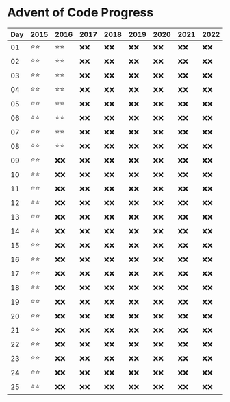 # Advent of Code Progress

| Day | 2015 | 2016 | 2017 | 2018 | 2019 | 2020 | 2021 | 2022 |
|-----|------|------|------|------|------|------|------|------|
| 01  | ⭐⭐   | ⭐⭐   | ❌❌   | ❌❌   | ❌❌   | ❌❌   | ❌❌   | ❌❌   |
| 02  | ⭐⭐   | ⭐⭐   | ❌❌   | ❌❌   | ❌❌   | ❌❌   | ❌❌   | ❌❌   |
| 03  | ⭐⭐   | ⭐⭐   | ❌❌   | ❌❌   | ❌❌   | ❌❌   | ❌❌   | ❌❌   |
| 04  | ⭐⭐   | ⭐⭐   | ❌❌   | ❌❌   | ❌❌   | ❌❌   | ❌❌   | ❌❌   |
| 05  | ⭐⭐   | ⭐⭐   | ❌❌   | ❌❌   | ❌❌   | ❌❌   | ❌❌   | ❌❌   |
| 06  | ⭐⭐   | ⭐⭐   | ❌❌   | ❌❌   | ❌❌   | ❌❌   | ❌❌   | ❌❌   |
| 07  | ⭐⭐   | ⭐⭐   | ❌❌   | ❌❌   | ❌❌   | ❌❌   | ❌❌   | ❌❌   |
| 08  | ⭐⭐   | ⭐⭐   | ❌❌   | ❌❌   | ❌❌   | ❌❌   | ❌❌   | ❌❌   |
| 09  | ⭐⭐   | ❌❌   | ❌❌   | ❌❌   | ❌❌   | ❌❌   | ❌❌   | ❌❌   |
| 10  | ⭐⭐   | ❌❌   | ❌❌   | ❌❌   | ❌❌   | ❌❌   | ❌❌   | ❌❌   |
| 11  | ⭐⭐   | ❌❌   | ❌❌   | ❌❌   | ❌❌   | ❌❌   | ❌❌   | ❌❌   |
| 12  | ⭐⭐   | ❌❌   | ❌❌   | ❌❌   | ❌❌   | ❌❌   | ❌❌   | ❌❌   |
| 13  | ⭐⭐   | ❌❌   | ❌❌   | ❌❌   | ❌❌   | ❌❌   | ❌❌   | ❌❌   |
| 14  | ⭐⭐   | ❌❌   | ❌❌   | ❌❌   | ❌❌   | ❌❌   | ❌❌   | ❌❌   |
| 15  | ⭐⭐   | ❌❌   | ❌❌   | ❌❌   | ❌❌   | ❌❌   | ❌❌   | ❌❌   |
| 16  | ⭐⭐   | ❌❌   | ❌❌   | ❌❌   | ❌❌   | ❌❌   | ❌❌   | ❌❌   |
| 17  | ⭐⭐   | ❌❌   | ❌❌   | ❌❌   | ❌❌   | ❌❌   | ❌❌   | ❌❌   |
| 18  | ⭐⭐   | ❌❌   | ❌❌   | ❌❌   | ❌❌   | ❌❌   | ❌❌   | ❌❌   |
| 19  | ⭐⭐   | ❌❌   | ❌❌   | ❌❌   | ❌❌   | ❌❌   | ❌❌   | ❌❌   |
| 20  | ⭐⭐   | ❌❌   | ❌❌   | ❌❌   | ❌❌   | ❌❌   | ❌❌   | ❌❌   |
| 21  | ⭐⭐   | ❌❌   | ❌❌   | ❌❌   | ❌❌   | ❌❌   | ❌❌   | ❌❌   |
| 22  | ⭐⭐   | ❌❌   | ❌❌   | ❌❌   | ❌❌   | ❌❌   | ❌❌   | ❌❌   |
| 23  | ⭐⭐   | ❌❌   | ❌❌   | ❌❌   | ❌❌   | ❌❌   | ❌❌   | ❌❌   |
| 24  | ⭐⭐   | ❌❌   | ❌❌   | ❌❌   | ❌❌   | ❌❌   | ❌❌   | ❌❌   |
| 25  | ⭐⭐   | ❌❌   | ❌❌   | ❌❌   | ❌❌   | ❌❌   | ❌❌   | ❌❌   |
